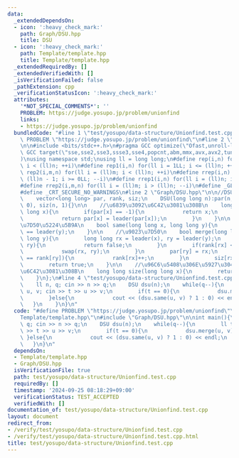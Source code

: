 ```yaml
---
data:
  _extendedDependsOn:
  - icon: ':heavy_check_mark:'
    path: Graph/DSU.hpp
    title: DSU
  - icon: ':heavy_check_mark:'
    path: Template/template.hpp
    title: Template/template.hpp
  _extendedRequiredBy: []
  _extendedVerifiedWith: []
  _isVerificationFailed: false
  _pathExtension: cpp
  _verificationStatusIcon: ':heavy_check_mark:'
  attributes:
    '*NOT_SPECIAL_COMMENTS*': ''
    PROBLEM: https://judge.yosupo.jp/problem/unionfind
    links:
    - https://judge.yosupo.jp/problem/unionfind
  bundledCode: "#line 1 \"test/yosupo/data-structure/Unionfind.test.cpp\"\n#define\
    \ PROBLEM \"https://judge.yosupo.jp/problem/unionfind\"\n#line 2 \"Template/template.hpp\"\
    \n\n#include <bits/stdc++.h>\n#pragma GCC optimize(\"Ofast,unroll-loops\")\n#pragma\
    \ GCC target(\"sse,sse2,sse3,ssse3,sse4,popcnt,abm,mmx,avx,avx2,tune=native\"\
    )\nusing namespace std;\nusing ll = long long;\n#define rep(i,n) for(ll i = 0LL;\
    \ i < (ll)n; ++i)\n#define rep1(i,n) for(ll i = 1LL; i <= (ll)n; ++i)\n#define\
    \ rep2(i,m,n) for(ll i = (ll)m; i < (ll)n; ++i)\n#define rrep(i,n) for(ll i =\
    \ (ll)n - 1; i >= 0LL; --i)\n#define rrep1(i,n) for(ll i = (ll)n; i > 0LL; --i)\n\
    #define rrep2(i,m,n) for(ll i = (ll)m; i > (ll)n; --i)\n#define _GLIBCXX_DEBUG\n\
    #define _CRT_SECURE_NO_WARNINGS\n#line 2 \"Graph/DSU.hpp\"\n\n//DSU\nstruct DSU{\n\
    \    vector<long long> par, rank, siz;\n    DSU(long long n):par(n, -1), rank(n,\
    \ 0), siz(n, 1){}\n\n    //\u6839\u3092\u6C42\u3081\u308B\n    long long leader(long\
    \ long x){\n        if(par[x] == -1){\n            return x;\n        }else{\n\
    \            return par[x] = leader(par[x]);\n        }\n    }\n\n    //\u9023\
    \u7D50\u5224\u5B9A\n    bool same(long long x, long long y){\n        return leader(x)\
    \ == leader(y);\n    }\n\n    //\u9023\u7D50\n    bool merge(long long x, long\
    \ long y){\n        long long rx = leader(x), ry = leader(y);\n        if(rx ==\
    \ ry){\n            return false;\n        }\n        if(rank[rx] < rank[ry]){\n\
    \            swap(rx, ry);\n        }\n        par[ry] = rx;\n        if(rank[rx]\
    \ == rank[ry]){\n            rank[rx]++;\n        }\n        siz[rx] += siz[ry];\n\
    \        return true;\n    }\n\n    //\u96C6\u5408\u306E\u5927\u304D\u3055\u3092\
    \u6C42\u3081\u308B\n    long long size(long long x){\n        return siz[leader(x)];\n\
    \    }\n};\n#line 4 \"test/yosupo/data-structure/Unionfind.test.cpp\"\n\nint main(){\n\
    \    ll n, q; cin >> n >> q;\n    DSU dsu(n);\n    while(q--){\n        ll t,\
    \ u, v; cin >> t >> u >> v;\n        if(t == 0){\n            dsu.merge(u, v);\n\
    \        }else{\n            cout << (dsu.same(u, v) ? 1 : 0) << endl;\n     \
    \   }\n    }\n}\n"
  code: "#define PROBLEM \"https://judge.yosupo.jp/problem/unionfind\"\n#include \"\
    Template/template.hpp\"\n#include \"Graph/DSU.hpp\"\n\nint main(){\n    ll n,\
    \ q; cin >> n >> q;\n    DSU dsu(n);\n    while(q--){\n        ll t, u, v; cin\
    \ >> t >> u >> v;\n        if(t == 0){\n            dsu.merge(u, v);\n       \
    \ }else{\n            cout << (dsu.same(u, v) ? 1 : 0) << endl;\n        }\n \
    \   }\n}\n"
  dependsOn:
  - Template/template.hpp
  - Graph/DSU.hpp
  isVerificationFile: true
  path: test/yosupo/data-structure/Unionfind.test.cpp
  requiredBy: []
  timestamp: '2024-09-25 08:18:29+09:00'
  verificationStatus: TEST_ACCEPTED
  verifiedWith: []
documentation_of: test/yosupo/data-structure/Unionfind.test.cpp
layout: document
redirect_from:
- /verify/test/yosupo/data-structure/Unionfind.test.cpp
- /verify/test/yosupo/data-structure/Unionfind.test.cpp.html
title: test/yosupo/data-structure/Unionfind.test.cpp
---
```

